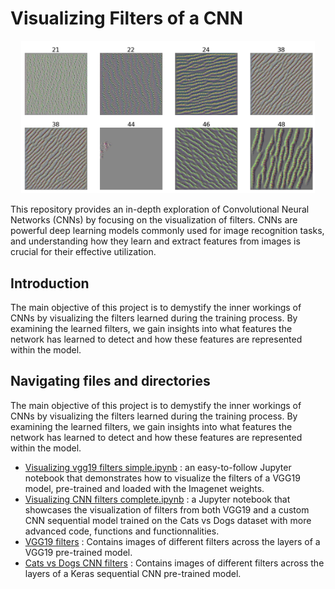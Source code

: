 # Visualizing Filters of a CNN

<p align="center">
    <img src="https://github.com/mohamedamine99/Visualizing-what-convnets-learn/blob/main/Visualizing%20Filters%20of%20a%20CNN/cnn%20filters%20sample.PNG" width=470></td>
</p>

This repository provides an in-depth exploration of Convolutional Neural Networks (CNNs) by focusing on the visualization of filters. CNNs are powerful deep learning models commonly used for image recognition tasks, and understanding how they learn and extract features from images is crucial for their effective utilization.

## Introduction

The main objective of this project is to demystify the inner workings of CNNs by visualizing the filters learned during the training process. By examining the learned filters, we gain insights into what features the network has learned to detect and how these features are represented within the model.

## Navigating files and directories

The main objective of this project is to demystify the inner workings of CNNs by visualizing the filters learned during the training process. By examining the learned filters, we gain insights into what features the network has learned to detect and how these features are represented within the model.

* [Visualizing vgg19 filters simple.ipynb](https://github.com/mohamedamine99/Visualizing-what-convnets-learn/blob/main/Visualizing%20Filters%20of%20a%20CNN/Visualizing%20vgg19%20filters%20simple.ipynb) : an easy-to-follow Jupyter notebook that demonstrates how to visualize the filters of a VGG19 model, pre-trained and loaded with the Imagenet weights.
* [Visualizing CNN filters complete.ipynb](https://github.com/mohamedamine99/Visualizing-what-convnets-learn/blob/main/Visualizing%20Filters%20of%20a%20CNN/Visualizing%20CNN%20filters%20complete.ipynb) :  a Jupyter notebook that showcases the visualization of filters from both VGG19 and a custom CNN sequential model trained on the Cats vs Dogs dataset with more advanced code, functions and functionnalities. 
* [VGG19 filters](https://github.com/mohamedamine99/Visualizing-what-convnets-learn/tree/main/Visualizing%20Filters%20of%20a%20CNN/VGG19%20filters) : Contains images of different filters across the layers of a VGG19 pre-trained model.
* [Cats vs Dogs CNN filters](https://github.com/mohamedamine99/Visualizing-what-convnets-learn/tree/main/Visualizing%20Filters%20of%20a%20CNN/Cats%20vs%20Dogs%20CNN%20filters) : Contains images of different filters across the layers of a Keras sequential CNN pre-trained model.
